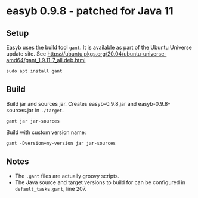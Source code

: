 # easyb 0.9.8 - patched for Java 11

## Setup

Easyb uses the build tool `gant`.
It is available as part of the Ubuntu Universe update site.
See https://ubuntu.pkgs.org/20.04/ubuntu-universe-amd64/gant_1.9.11-7_all.deb.html

    sudo apt install gant

## Build

Build jar and sources jar. Creates easyb-0.9.8.jar and easyb-0.9.8-sources.jar in `./target`.

    gant jar jar-sources

Build with custom version name:

    gant -Dversion=my-version jar jar-sources

## Notes

* The `.gant` files are actually groovy scripts.
* The Java source and target versions to build for can be configured in `default_tasks.gant`, line 207.